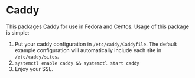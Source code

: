 Caddy
=====

This packages [Caddy](https://caddyserver.com) for use in Fedora and Centos. 
Usage of this package is simple:

1. Put your caddy configuration in `/etc/caddy/Caddyfile`. The default example 
   configuration will automatically include each site in `/etc/caddy/sites`.
2. `systemctl enable caddy && systemctl start caddy`
3. Enjoy your SSL.
